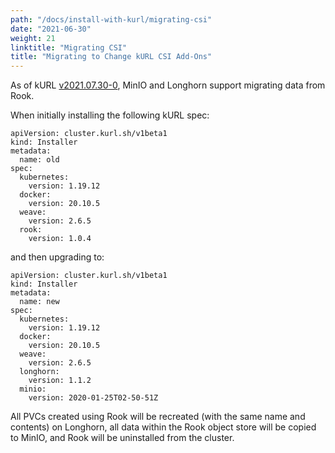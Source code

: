 ```yaml
---
path: "/docs/install-with-kurl/migrating-csi"
date: "2021-06-30"
weight: 21
linktitle: "Migrating CSI"
title: "Migrating to Change kURL CSI Add-Ons"
---
```


As of kURL [v2021.07.30-0](https://kurl.sh/release-notes/v2021.07.30-0), MinIO and Longhorn support migrating data from Rook.

When initially installing the following kURL spec:

```
apiVersion: cluster.kurl.sh/v1beta1
kind: Installer
metadata:
  name: old
spec:
  kubernetes:
    version: 1.19.12
  docker:
    version: 20.10.5
  weave:
    version: 2.6.5
  rook:
    version: 1.0.4
```

and then upgrading to:

```
apiVersion: cluster.kurl.sh/v1beta1
kind: Installer
metadata:
  name: new
spec:
  kubernetes:
    version: 1.19.12
  docker:
    version: 20.10.5
  weave:
    version: 2.6.5
  longhorn:
    version: 1.1.2
  minio:
    version: 2020-01-25T02-50-51Z
```

All PVCs created using Rook will be recreated (with the same name and contents) on Longhorn, all data within the Rook object store will be copied to MinIO, and Rook will be uninstalled from the cluster.
